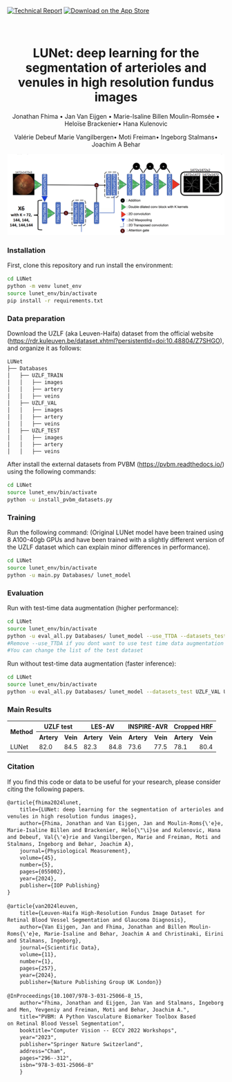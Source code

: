 [![Technical Report](https://img.shields.io/static/v1?label=Technical%20Report&message=PDF&labelColor=gray&color=red)]([https://iopscience.iop.org/article/10.1088/1361-6579/ad3d28/pdf](https://iopscience.iop.org/article/10.1088/1361-6579/ad3d28/meta))
[![Download on the App Store](https://img.shields.io/badge/Download_on_the-App_Store-teal.svg)](https://apps.apple.com/fr/app/lirot-ai/id6478242092)


<h1 align="center">
  <br>
LUNet: deep learning for the segmentation of arterioles and venules in high resolution fundus images  <br>
</h1>
<p align="center">
  <a>Jonathan Fhima</a> •
  <a>Jan Van Eijgen</a> •
  <a>Marie-Isaline Billen Moulin-Romsée</a> •
  <a>Heloïse Brackenier</a>•
  <a>Hana Kulenovic</a> 

  <p align="center">
  <a>Valérie Debeuf</a> 
  <a>Marie Vangilbergen</a>•
  <a>Moti Freiman</a>•
  <a>Ingeborg Stalmans</a>•
  <a>Joachim A Behar</a>
</p>

![Alt Text](figures/lunet.png)

### Installation

First, clone this repository and run install the environment:
```bash
cd LUNet
python -m venv lunet_env
source lunet_env/bin/activate
pip install -r requirements.txt
```

### Data preparation
Download the UZLF (aka Leuven-Haifa) dataset from the official website (https://rdr.kuleuven.be/dataset.xhtml?persistentId=doi:10.48804/Z7SHGO), and organize it as follows:
   
    LUNet
    ├── Databases
    │   ├── UZLF_TRAIN
    │   │   ├── images
    │   │   ├── artery
    │   │   ├── veins
    │   ├── UZLF_VAL
    │   │   ├── images
    │   │   ├── artery
    │   │   ├── veins
    │   ├── UZLF_TEST
    │   │   ├── images
    │   │   ├── artery
    │   │   ├── veins

After install the external datasets from PVBM (https://pvbm.readthedocs.io/) using the following commands:
```bash
cd LUNet
source lunet_env/bin/activate
python -u install_pvbm_datasets.py
```

### Training

Run the following command:
(Original LUNet model have been trained using 8 A100-40gb GPUs and have been trained with a slightly different version of the UZLF dataset which can explain minor differences in performance).
```bash
cd LUNet
source lunet_env/bin/activate
python -u main.py Databases/ lunet_model
```

### Evaluation
Run with test-time data augmentation (higher performance):
```bash
cd LUNet
source lunet_env/bin/activate
python -u eval_all.py Databases/ lunet_model --use_TTDA --datasets_test UZLF_VAL UZLF_TEST CropHRF INSPIRE
#Remove --use_TTDA if you dont want to use test time data augmentation during inference
#You can change the list of the test dataset
```

Run without test-time data augmentation (faster inference):
```bash
cd LUNet
source lunet_env/bin/activate
python -u eval_all.py Databases/ lunet_model --datasets_test UZLF_VAL UZLF_TEST CropHRF INSPIRE
```
### Main Results

<table>
  <tr>
    <th rowspan="2">Method</th>
    <th colspan="2">UZLF test</th>
    <th colspan="2">LES-AV</th>
    <th colspan="2">INSPIRE-AVR</th>
    <th colspan="2">Cropped HRF</th>
  </tr>
  <tr>
    <th>Artery</th>
    <th>Vein</th>
    <th>Artery</th>
    <th>Vein</th>
    <th>Artery</th>
    <th>Vein</th>
    <th>Artery</th>
    <th>Vein</th>
  </tr>
  <tr>
    <td>LUNet</td>
    <td>82.0</td>
    <td>84.5</td>
    <td>82.3</td>
    <td>84.8</td>
    <td>73.6</td>
    <td>77.5</td>
    <td>78.1</td>
    <td>80.4</td>
  </tr>
</table>

### Citation
If you find this code or data to be useful for your research, please consider citing the following papers.
    
    @article{fhima2024lunet,
        title={LUNet: deep learning for the segmentation of arterioles and venules in high resolution fundus images},
        author={Fhima, Jonathan and Van Eijgen, Jan and Moulin-Roms{\'e}e, Marie-Isaline Billen and Brackenier, Helo{\"\i}se and Kulenovic, Hana and Debeuf, Val{\'e}rie and Vangilbergen, Marie and Freiman, Moti and Stalmans, Ingeborg and Behar, Joachim A},
        journal={Physiological Measurement},
        volume={45},
        number={5},
        pages={055002},
        year={2024},
        publisher={IOP Publishing}
    }

    @article{van2024leuven,
        title={Leuven-Haifa High-Resolution Fundus Image Dataset for Retinal Blood Vessel Segmentation and Glaucoma Diagnosis},
        author={Van Eijgen, Jan and Fhima, Jonathan and Billen Moulin-Roms{\'e}e, Marie-Isaline and Behar, Joachim A and Christinaki, Eirini and Stalmans, Ingeborg},
        journal={Scientific Data},
        volume={11},
        number={1},
        pages={257},
        year={2024},
        publisher={Nature Publishing Group UK London}}

    @InProceedings{10.1007/978-3-031-25066-8_15,
        author="Fhima, Jonathan and Eijgen, Jan Van and Stalmans, Ingeborg and Men, Yevgeniy and Freiman, Moti and Behar, Joachim A.",
        title="PVBM: A Python Vasculature Biomarker Toolbox Based on Retinal Blood Vessel Segmentation",
        booktitle="Computer Vision -- ECCV 2022 Workshops",
        year="2023",
        publisher="Springer Nature Switzerland",
        address="Cham",
        pages="296--312",
        isbn="978-3-031-25066-8"
        }



    

